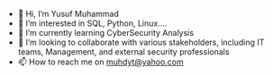 - 👋 Hi, I’m Yusuf Muhammad
- 👀 I’m interested in SQL, Python, Linux....
- 🌱 I’m currently learning CyberSecurity Analysis
- 💞️ I’m looking to collaborate with various stakeholders, including IT teams, Management, and external security professionals
- 📫 How to reach me on muhdyt@yahoo.com

<!---
muhdyt/muhdyt is a ✨ special ✨ repository because its `README.md` (this file) appears on your GitHub profile.
You can click the Preview link to take a look at your changes.
--->

